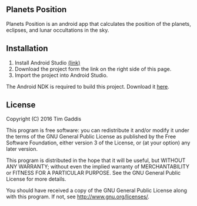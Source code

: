 ## Planets Position

Planets Position is an android app that calculates the position of the planets,
eclipses, and lunar occultations in the sky.

## Installation

1. Install Android Studio [(link)](http://developer.android.com/sdk/index.html)
2. Download the project form the link on the right side of this page.
3. Import the project into Android Studio.

The Android NDK is required to build this project.  Download it [here](http://developer.android.com/tools/sdk/ndk/index.html).

## License

Copyright (C) 2016 Tim Gaddis

This program is free software: you can redistribute it and/or modify
it under the terms of the GNU General Public License as published by
the Free Software Foundation, either version 3 of the License, or
(at your option) any later version.

This program is distributed in the hope that it will be useful,
but WITHOUT ANY WARRANTY; without even the implied warranty of
MERCHANTABILITY or FITNESS FOR A PARTICULAR PURPOSE.  See the
GNU General Public License for more details.

You should have received a copy of the GNU General Public License
along with this program.  If not, see <http://www.gnu.org/licenses/>.

